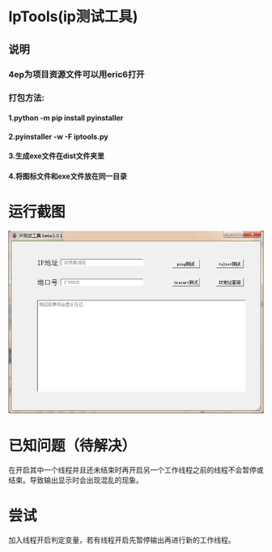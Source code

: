 # IpTools(ip测试工具)
## 说明
### 4ep为项目资源文件可以用eric6打开
### 打包方法:
#### 1.python -m pip install pyinstaller
#### 2.pyinstaller -w -F iptools.py
#### 3.生成exe文件在dist文件夹里
#### 4.将图标文件和exe文件放在同一目录




# 运行截图
![image](https://raw.githubusercontent.com/lighterEB/IpTools/master/img-folder/running.png)

# 已知问题（待解决）
在开启其中一个线程并且还未结束时再开启另一个工作线程之前的线程不会暂停或结束。导致输出显示时会出现混乱的现象。

# 尝试
加入线程开启判定变量，若有线程开启先暂停输出再进行新的工作线程。

